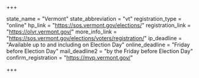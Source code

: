 +++

state_name = "Vermont"
state_abbreviation = "vt"
registration_type = "online"
hp_link = "https://sos.vermont.gov/elections/"
registration_link = "https://olvr.vermont.gov/"
more_info_link = "https://sos.vermont.gov/elections/voters/registration/"
ip_deadline = "Available up to and including on Election Day"
online_deadline = "Friday before Election Day"
mail_deadline2 = "by the Friday before Election Day"
confirm_registration = "https://mvp.vermont.gov/"

+++